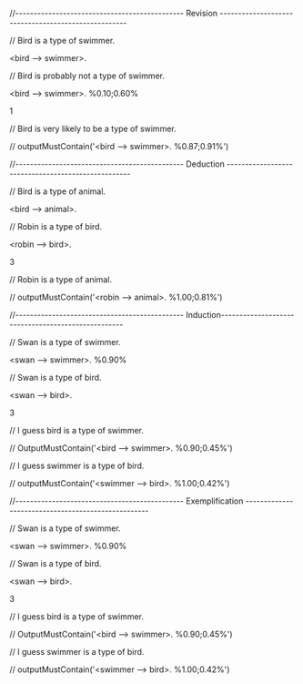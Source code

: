 //---------------------------------------------- Revision ----------------------------------------------------

// Bird is a type of swimmer.

<bird --> swimmer>.

// Bird is probably not a type of swimmer.

<bird --> swimmer>. %0.10;0.60%

1

// Bird is very likely to be a type of swimmer.

// outputMustContain('<bird --> swimmer>. %0.87;0.91%')

//---------------------------------------------- Deduction ---------------------------------------------------

// Bird is a type of animal.

<bird --> animal>.

// Robin is a type of bird.

<robin --> bird>.

3

// Robin is a type of animal.

// outputMustContain('<robin --> animal>. %1.00;0.81%')

//---------------------------------------------- Induction---------------------------------------------------

// Swan is a type of swimmer. 

<swan --> swimmer>. %0.90%

// Swan is a type of bird. 

<swan --> bird>. 

3

// I guess bird is a type of swimmer.

// OutputMustContain('<bird --> swimmer>. %0.90;0.45%')

// I guess swimmer is a type of bird.

// outputMustContain('<swimmer --> bird>. %1.00;0.42%')

//---------------------------------------------- Exemplification ---------------------------------------------------

// Swan is a type of swimmer. 

<swan --> swimmer>. %0.90%

// Swan is a type of bird. 

<swan --> bird>. 

3

// I guess bird is a type of swimmer.

// OutputMustContain('<bird --> swimmer>. %0.90;0.45%')

// I guess swimmer is a type of bird.

// outputMustContain('<swimmer --> bird>. %1.00;0.42%')

